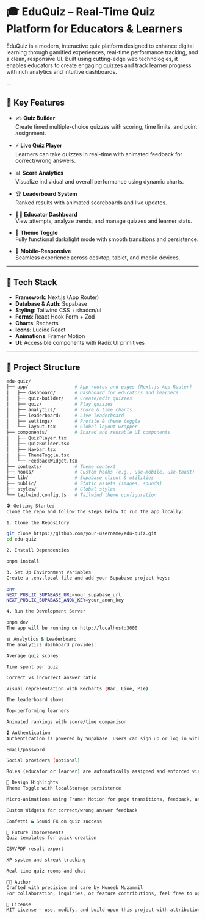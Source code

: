 # 🎓 EduQuiz – Real-Time Quiz Platform for Educators & Learners

EduQuiz is a modern, interactive quiz platform designed to enhance digital learning through gamified experiences, real-time performance tracking, and a clean, responsive UI. Built using cutting-edge web technologies, it enables educators to create engaging quizzes and track learner progress with rich analytics and intuitive dashboards.

--

## 🚀 Key Features

- ✍️ **Quiz Builder**  
  Create timed multiple-choice quizzes with scoring, time limits, and point assignment.

- ⚡ **Live Quiz Player**  
  Learners can take quizzes in real-time with animated feedback for correct/wrong answers.

- 📊 **Score Analytics**  
  Visualize individual and overall performance using dynamic charts.

- 🏆 **Leaderboard System**  
  Ranked results with animated scoreboards and live updates.

- 🧑‍🏫 **Educator Dashboard**  
  View attempts, analyze trends, and manage quizzes and learner stats.

- 🌙 **Theme Toggle**  
  Fully functional dark/light mode with smooth transitions and persistence.

- 📱 **Mobile-Responsive**  
  Seamless experience across desktop, tablet, and mobile devices.

---

## 🧱 Tech Stack

- **Framework**: Next.js (App Router)
- **Database & Auth**: Supabase
- **Styling**: Tailwind CSS + shadcn/ui
- **Forms**: React Hook Form + Zod
- **Charts**: Recharts
- **Icons**: Lucide React
- **Animations**: Framer Motion
- **UI**: Accessible components with Radix UI primitives

---

## 📂 Project Structure

```bash
edu-quiz/
├── app/                 # App routes and pages (Next.js App Router)
│   ├── dashboard/       # Dashboard for educators and learners
│   ├── quiz-builder/    # Create/edit quizzes
│   ├── quiz/            # Play quizzes
│   ├── analytics/       # Score & time charts
│   ├── leaderboard/     # Live leaderboard
│   ├── settings/        # Profile & theme toggle
│   └── layout.tsx       # Global layout wrapper
├── components/          # Shared and reusable UI components
│   ├── QuizPlayer.tsx
│   ├── QuizBuilder.tsx
│   ├── Navbar.tsx
│   ├── ThemeToggle.tsx
│   └── FeedbackWidget.tsx
├── contexts/            # Theme context
├── hooks/               # Custom hooks (e.g., use-mobile, use-toast)
├── lib/                 # Supabase client & utilities
├── public/              # Static assets (images, sounds)
├── styles/              # Global styles
└── tailwind.config.ts   # Tailwind theme configuration

🛠 Getting Started
Clone the repo and follow the steps below to run the app locally:

1. Clone the Repository

git clone https://github.com/your-username/edu-quiz.git
cd edu-quiz

2. Install Dependencies

pnpm install

3. Set Up Environment Variables
Create a .env.local file and add your Supabase project keys:

env
NEXT_PUBLIC_SUPABASE_URL=your_supabase_url
NEXT_PUBLIC_SUPABASE_ANON_KEY=your_anon_key

4. Run the Development Server

pnpm dev
The app will be running on http://localhost:3000

📊 Analytics & Leaderboard
The analytics dashboard provides:

Average quiz scores

Time spent per quiz

Correct vs incorrect answer ratio

Visual representation with Recharts (Bar, Line, Pie)

The leaderboard shows:

Top-performing learners

Animated rankings with score/time comparison

🔒 Authentication
Authentication is powered by Supabase. Users can sign up or log in with:

Email/password

Social providers (optional)

Roles (educator or learner) are automatically assigned and enforced via route guards.

🎨 Design Highlights
Theme Toggle with localStorage persistence

Micro-animations using Framer Motion for page transitions, feedback, and buttons

Custom Widgets for correct/wrong answer feedback

Confetti & Sound FX on quiz success

📌 Future Improvements
Quiz templates for quick creation

CSV/PDF result export

XP system and streak tracking

Real-time quiz rooms and chat

🧑‍💻 Author
Crafted with precision and care by Muneeb Muzammil
For collaboration, inquiries, or feature contributions, feel free to open an issue or pull request.

📄 License
MIT License – use, modify, and build upon this project with attribution.

